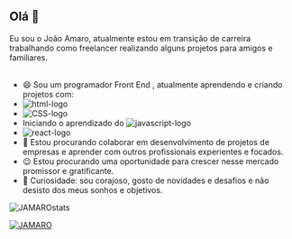 ## Olá 👋

Eu sou o João Amaro, atualmente estou em transição  de carreira trabalhando como freelancer realizando alguns projetos para amigos e familiares.
<br>
<br>
- :smile: Sou um programador Front End , atualmente aprendendo e criando projetos com:
- <img src= "https://img.shields.io/badge/HTML-239120?style=for-the-badge&logo=html5&logoColor=white" alt="html-logo" />
- <img src= "https://img.shields.io/badge/CSS-239120?&style=for-the-badge&logo=css3&logoColor=white" alt="CSS-logo" />
- Iniciando o aprendizado do <img src= "https://img.shields.io/badge/JavaScript-F7DF1E?style=for-the-badge&logo=javascript&logoColor=black" alt="javascript-logo" />
- <img src= "https://img.shields.io/badge/React-20232A?style=for-the-badge&logo=react&logoColor=61DAFB" alt="react-logo" />
-	 :star2:  Estou procurando colaborar em desenvolvimento de projetos de empresas e aprender com outros profissionais experientes e focados.
-  :wink: Estou procurando uma oportunidade para  crescer nesse mercado promissor e gratificante.
- :open_hands: Curiosidade: sou corajoso, gosto de novidades e desafios e não desisto dos meus sonhos e objetivos.

![JAMAROstats](https://github-readme-stats.vercel.app/api?username=JAMARO253300&show_icons=true&theme=tokyonight)

[![JAMARO](https://github-readme-stats.vercel.app/api/top-langs/?username=JAMARO253300)](https://github.com/anuraghazra/github-readme-stats)




